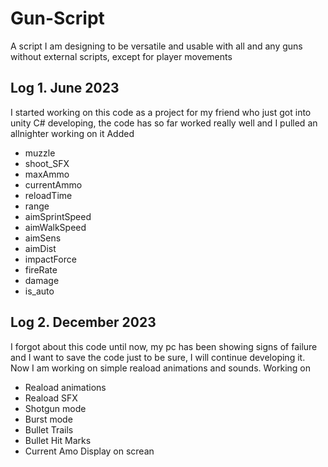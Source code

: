 # Gun-Script
A script I am designing to be versatile and usable with all and any guns without external scripts, except for player movements

## Log 1. June 2023
I started working on this code as a project for my friend who just got into unity C# developing, the code has so far worked really well and I pulled an allnighter working on it
Added
- muzzle
- shoot_SFX
- maxAmmo
- currentAmmo
- reloadTime
- range
- aimSprintSpeed
- aimWalkSpeed
- aimSens
- aimDist
- impactForce
- fireRate
- damage
- is_auto
  
## Log 2. December 2023
I forgot about this code until now, my pc has been showing signs of failure and I want to save the code just to be sure, I will continue developing it. Now I am working on simple reaload animations and sounds.
Working on
- Reaload animations
- Reaload SFX
- Shotgun mode
- Burst mode
- Bullet Trails
- Bullet Hit Marks
- Current Amo Display on screan
